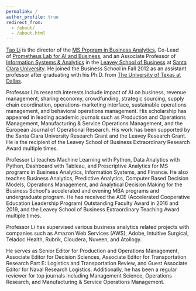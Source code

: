 ```yaml
---
permalink: /
author_profile: true
redirect_from: 
  - /about/
  - /about.html
---
```

<p>
<a href="https://www.scu.edu/business/isa/faculty/li/">Tao Li</a> is the director of the <a href="https://www.scu.edu/business/ms/ms-business-analytics/">MS Program in Business Analytics</a>, Co-Lead of <a href="https://www.scu.edu/business/faculty-research/plus-labs/#prometheus">Prometheus Lab for AI and Business</a>, and an Associate Professor of <a href="https://www.scu.edu/business/isa/">Information Systems & Analytics</a> in the <a href="https://www.scu.edu/business/">Leavey School of Business</a> at <a href="https://www.scu.edu/">Santa Clara University</a>. He joined the Business School in Fall 2012 as an assistant professor after graduating with his Ph.D. from <a href="https://www.utdallas.edu/">The University of Texas at Dallas</a>.
</p>
<p>
Professor Li’s research interests include impact of AI on business, revenue management, sharing economy, crowdfunding, strategic sourcing, supply chain coordination, operations-marketing interface, sustainable operations management, and behavioral operations management. His scholarship has appeared in leading academic journals such as Production and Operations Management, Manufacturing & Service Operations Management, and the European Journal of Operational Research. His work has been supported by the Santa Clara University Research Grant and the Leavey Research Grant. He is the recipient of the Leavey School of Business Extraordinary Research Award multiple times.
</p>
  
<p>
Professor Li teaches Machine Learning with Python, Data Analytics with Python, Dashboard with Tableau, and Prescriptive Analytics for MS programs in Business Analytics, Information Systems, and Finance. He also teaches Business Analytics, Predictive Analytics, Computer Based Decision Models, Operations Management, and Analytical Decision Making for the Business School's accelerated and evening MBA programs and undergraduate program. He has received the ACE (Accelerated Cooperative Education Leadership Program) Outstanding Faculty Award in 2016 and 2019, and the Leavey School of Business Extraordinary Teaching Award multiple times.
</p>
  
<p>
Professor Li has supervised various business analytics related projects with companies such as Amazon Web Services (AWS), Adobe, Intuitive Surgical, Teladoc Health, Rubrik, Cloudera, Nuveen, and Atollogy. 
</p>

<p>
He serves as Senior Editor for Production and Operations Management, Associate Editor for Decision Sciences, Associate Editor for Transportation Research Part E: Logistics and Transportation Review, and Guest Associate Editor for Naval Research Logistics. Additionally, he has been a regular reviewer for top journals including Management Science, Operations Research, and Manufacturing & Service Operations Management.
</p>
